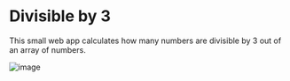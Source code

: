 # Divisible by 3
This small web app calculates how many numbers are divisible by 3 out of an array of numbers.

![image](https://github.com/user-attachments/assets/620f7532-f539-4b04-be6c-2e141791ea20)
